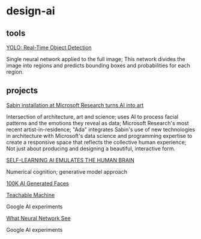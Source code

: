# design-ai

## tools
[YOLO: Real-Time Object Detection](https://pjreddie.com/darknet/yolo/)

Single neural network applied to the full image; This network divides the image into regions and predicts bounding boxes and probabilities for each region.

## projects
[Sabin installation at Microsoft Research turns AI into art](https://docs.google.com/presentation/d/1h8DCveggyjhf0ZKSiHVnlaZLpI9VLp5GNHzqiil64sM/edit?usp=sharing)

Intersection of architecture, art and science; uses AI to process facial patterns and the emotions they reveal as data; Microsoft Research's most recent artist-in-residence; "Ada" integrates Sabin's use of new technologies in architecture with Microsoft's data science and programming expertise to create a responsive space that reflects the collective human experience; Not just about producing and designing a beautiful, interactive form.

[SELF-LEARNING AI EMULATES THE HUMAN BRAIN](https://erc.europa.eu/projects-figures/stories/self-learning-ai-emulates-human-brain)

Numerical cognition; generative model approach

[100K AI Generated Faces](https://youtu.be/3VPb05GlWT4)

[Teachable Machine](https://experiments.withgoogle.com/teachable-machine)

Google AI experiments

[What Neural Network See](https://experiments.withgoogle.com/what-neural-nets-see)

Google AI experiments


